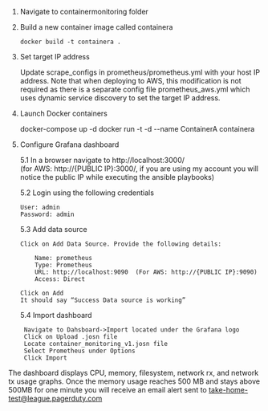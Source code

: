 1. Navigate to containermonitoring folder

2. Build a new container image called containera

       docker build -t containera .

3. Set target IP address

   Update scrape_configs in prometheus/prometheus.yml with your host IP address. Note that when deploying to AWS, this modification is not required as there is a separate config file prometheus_aws.yml which uses dynamic service discovery to set the target IP address.

4. Launch Docker containers

   docker-compose up -d
   docker run -t -d --name ContainerA containera

5. Configure Grafana dashboard

   5.1 In a browser navigate to http://localhost:3000/	       
       (for AWS: http://{PUBLIC IP}:3000/, if you are using my account you will notice the       public IP while executing the ansible playbooks)

   5.2 Login using the following credentials

       User: admin
       Password: admin

   5.3 Add data source

       Click on Add Data Source. Provide the following details:

           Name: prometheus
           Type: Prometheus
           URL: http://localhost:9090  (For AWS: http://{PUBLIC IP}:9090)
           Access: Direct

       Click on Add
       It should say “Success Data source is working”

    5.4 Import dashboard 

        Navigate to Dahsboard->Import located under the Grafana logo
        Click on Upload .josn file
        Locate container_monitoring_v1.josn file
        Select Prometheus under Options
        Click Import

The dashboard displays CPU, memory, filesystem, network rx, and network tx usage graphs. Once the memory usage reaches 500 MB and stays above 500MB for one minute you will receive an email alert sent to take-home-test@league.pagerduty.com 

